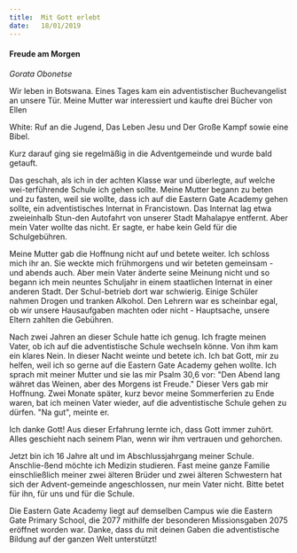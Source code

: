 ```yaml
---
title:  Mit Gott erlebt
date:   18/01/2019
---
```


#### Freude am Morgen 

_Gorata Obonetse_ 

Wir leben in Botswana. Eines Tages kam ein adventistischer Buchevangelist an unsere Tür. Meine Mutter war interessiert und kaufte drei Bücher von Ellen 

White: Ruf an die Jugend, Das Leben Jesu und Der Große Kampf sowie eine Bibel.

Kurz darauf ging sie regelmäßig in die Adventgemeinde und wurde bald getauft. 

Das geschah, als ich in der achten Klasse war und überlegte, auf welche wei-terführende Schule ich gehen sollte. Meine Mutter begann zu beten und zu fasten, weil sie wollte, dass ich auf die Eastern Gate Academy gehen sollte, ein adventistisches Internat in Francistown. Das Internat lag etwa zweieinhalb Stun-den Autofahrt von unserer Stadt Mahalapye entfernt. Aber mein Vater wollte das nicht. Er sagte, er habe kein Geld für die Schulgebühren. 

Meine Mutter gab die Hoffnung nicht auf und betete weiter. Ich schloss mich ihr an. Sie weckte mich frühmorgens und wir beteten gemeinsam - und abends auch. Aber mein Vater änderte seine Meinung nicht und so begann ich mein neuntes Schuljahr in einem staatlichen Internat in einer anderen Stadt. Der Schul-betrieb dort war schwierig. Einige Schüler nahmen Drogen und tranken Alkohol. Den Lehrern war es scheinbar egal, ob wir unsere Hausaufgaben machten oder nicht - Hauptsache, unsere Eltern zahlten die Gebühren. 

Nach zwei Jahren an dieser Schule hatte ich genug. Ich fragte meinen Vater, ob ich auf die adventistische Schule wechseln könne. Von ihm kam ein klares Nein. In dieser Nacht weinte und betete ich. Ich bat Gott, mir zu helfen, weil ich so gerne auf die Eastern Gate Academy gehen wollte. Ich sprach mit meiner Mutter und sie las mir Psalm 30,6 vor: "Den Abend lang währet das Weinen, aber des Morgens ist Freude." Dieser Vers gab mir Hoffnung. Zwei Monate später, kurz bevor meine Sommerferien zu Ende waren, bat ich meinen Vater wieder, auf die adventistische Schule gehen zu dürfen. "Na gut", meinte er. 

Ich danke Gott! Aus dieser Erfahrung lernte ich, dass Gott immer zuhört. Alles geschieht nach seinem Plan, wenn wir ihm vertrauen und gehorchen. 

Jetzt bin ich 16 Jahre alt und im Abschlussjahrgang meiner Schule. Anschlie-ßend möchte ich Medizin studieren. Fast meine ganze Familie einschließlich meiner zwei älteren Brüder und zwei älteren Schwestern hat sich der Advent-gemeinde angeschlossen, nur mein Vater nicht. Bitte betet für ihn, für uns und für die Schule. 

Die Eastern Gate Academy liegt auf demselben Campus wie die Eastern Gate Primary School, die 2077 mithilfe der besonderen Missionsgaben 2075 eröffnet worden war. Danke, dass du mit deinen Gaben die adventistische Bildung auf der ganzen Welt unterstützt!